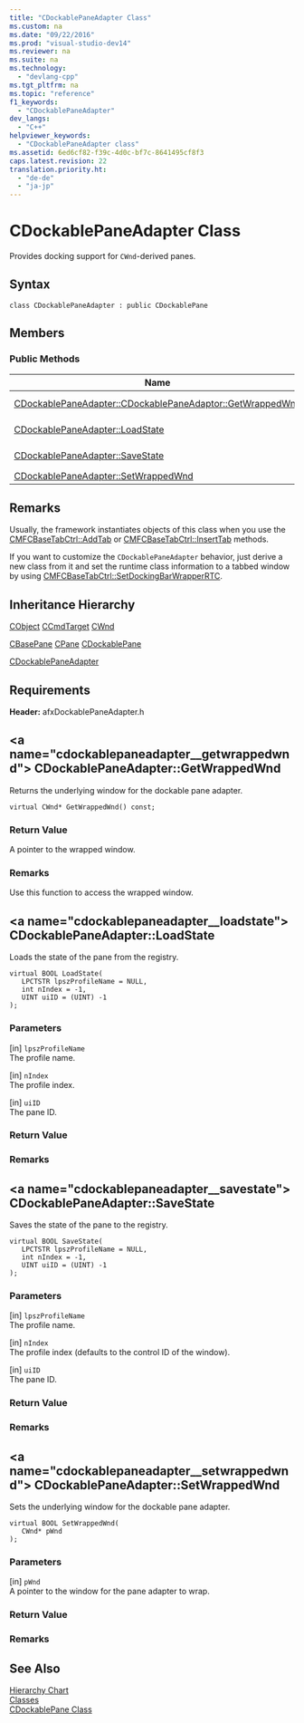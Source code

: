 ```yaml
---
title: "CDockablePaneAdapter Class"
ms.custom: na
ms.date: "09/22/2016"
ms.prod: "visual-studio-dev14"
ms.reviewer: na
ms.suite: na
ms.technology: 
  - "devlang-cpp"
ms.tgt_pltfrm: na
ms.topic: "reference"
f1_keywords: 
  - "CDockablePaneAdapter"
dev_langs: 
  - "C++"
helpviewer_keywords: 
  - "CDockablePaneAdapter class"
ms.assetid: 6ed6cf82-f39c-4d0c-bf7c-8641495cf8f3
caps.latest.revision: 22
translation.priority.ht: 
  - "de-de"
  - "ja-jp"
---
```

# CDockablePaneAdapter Class
Provides docking support for `CWnd`-derived panes.  
  
## Syntax  
  
```  
class CDockablePaneAdapter : public CDockablePane  
```  
  
## Members  
  
### Public Methods  
  
|Name|Description|  
|----------|-----------------|  
|[CDockablePaneAdapter::CDockablePaneAdaptor::GetWrappedWnd](#cdockablepaneadapter__getwrappedwnd)|Returns the wrapped window.|  
|[CDockablePaneAdapter::LoadState](#cdockablepaneadapter__loadstate)|(Overrides [CDockablePane::LoadState](assetId:///96110136-4f46-4764-8a76-3b4abaf77917).)|  
|[CDockablePaneAdapter::SaveState](#cdockablepaneadapter__savestate)|(Overrides [CDockablePane::SaveState](assetId:///c5c24249-8d0d-46cb-96d9-9f5c6dc191db).)|  
|[CDockablePaneAdapter::SetWrappedWnd](#cdockablepaneadapter__setwrappedwnd)||  
  
## Remarks  
 Usually, the framework instantiates objects of this class when you use the [CMFCBaseTabCtrl::AddTab](../vs140/cmfcbasetabctrl-class.md#cmfcbasetabctrl__addtab) or [CMFCBaseTabCtrl::InsertTab](../vs140/cmfcbasetabctrl-class.md#cmfcbasetabctrl__inserttab) methods.  
  
 If you want to customize the `CDockablePaneAdapter` behavior, just derive a new class from it and set the runtime class information to a tabbed window by using [CMFCBaseTabCtrl::SetDockingBarWrapperRTC](../vs140/cmfcbasetabctrl-class.md#cmfcbasetabctrl__setdockingbarwrapperrtc).  
  
## Inheritance Hierarchy  
 [CObject](../vs140/cobject-class.md) [CCmdTarget](../vs140/ccmdtarget-class.md) [CWnd](../vs140/cwnd-class.md)  
  
 [CBasePane](../vs140/cbasepane-class.md) [CPane](../vs140/cpane-class.md) [CDockablePane](../vs140/cdockablepane-class.md)  
  
 [CDockablePaneAdapter](../vs140/cdockablepaneadapter-class.md)  
  
## Requirements  
 **Header:** afxDockablePaneAdapter.h  
  
##  \<a name="cdockablepaneadapter__getwrappedwnd"></a>  CDockablePaneAdapter::GetWrappedWnd  
 Returns the underlying window for the dockable pane adapter.  
  
```  
virtual CWnd* GetWrappedWnd() const;  
```  
  
### Return Value  
 A pointer to the wrapped window.  
  
### Remarks  
 Use this function to access the wrapped window.  
  
##  \<a name="cdockablepaneadapter__loadstate"></a>  CDockablePaneAdapter::LoadState  
 Loads the state of the pane from the registry.  
  
```  
virtual BOOL LoadState(  
   LPCTSTR lpszProfileName = NULL,  
   int nIndex = -1,  
   UINT uiID = (UINT) -1  
);  
```  
  
### Parameters  
 [in] `lpszProfileName`  
 The profile name.  
  
 [in] `nIndex`  
 The profile index.  
  
 [in] `uiID`  
 The pane ID.  
  
### Return Value  
  
### Remarks  
  
##  \<a name="cdockablepaneadapter__savestate"></a>  CDockablePaneAdapter::SaveState  
 Saves the state of the pane to the registry.  
  
```  
virtual BOOL SaveState(  
   LPCTSTR lpszProfileName = NULL,  
   int nIndex = -1,  
   UINT uiID = (UINT) -1  
);  
```  
  
### Parameters  
 [in] `lpszProfileName`  
 The profile name.  
  
 [in] `nIndex`  
 The profile index (defaults to the control ID of the window).  
  
 [in] `uiID`  
 The pane ID.  
  
### Return Value  
  
### Remarks  
  
##  \<a name="cdockablepaneadapter__setwrappedwnd"></a>  CDockablePaneAdapter::SetWrappedWnd  
 Sets the underlying window for the dockable pane adapter.  
  
```  
virtual BOOL SetWrappedWnd(  
   CWnd* pWnd  
);  
```  
  
### Parameters  
 [in] `pWnd`  
 A pointer to the window for the pane adapter to wrap.  
  
### Return Value  
  
### Remarks  
  
## See Also  
 [Hierarchy Chart](../vs140/hierarchy-chart.md)   
 [Classes](../vs140/mfc-classes.md)   
 [CDockablePane Class](../vs140/cdockablepane-class.md)